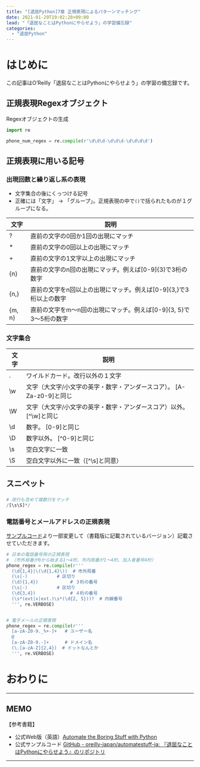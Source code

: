 ```yaml
---
title: "[退屈Python]7章 正規表現によるパターンマッチング"
date: 2021-01-29T19:02:28+09:00
lead: "「退屈なことはPythonにやらせよう」の学習備忘録"
categories:
  - "退屈Python"
---
```


# はじめに
この記事はO’Reilly「退屈なことはPythonにやらせよう」の学習の備忘録です。

## 正規表現Regexオブジェクト
Regexオブジェクトの生成

```python
import re

phone_num_regex = re.compile(r'\d\d\d-\d\d\d-\d\d\d\d')
```


## 正規表現に用いる記号

### 出現回数と繰り返し系の表現
- 文字集合の後にくっつける記号
- 正確には「文字」 -> 「グループ」。正規表現の中で`()`で括られたものが１グループになる。

|  文字  |  説明  |
| ---- | ---- |
|  ?  |  直前の文字の0回か1回の出現にマッチ |
|  *  |  直前の文字の0回以上の出現にマッチ  |
|  +  |  直前の文字の1文字以上の出現にマッチ  |
|  {n}  |  直前の文字のn回の出現にマッチ。例えば[0-9]{3}で3桁の数字 |
|  {n,}  |  直前の文字をn回以上の出現にマッチ。例えば[0-9]{3,}で3桁以上の数字 |
|  {m, n}  |  直前の文字をm〜n回の出現にマッチ。例えば[0-9]{3, 5}で3〜5桁の数字 |

### 文字集合
|  文字  |  説明  |
| ---- | ---- |
|  .  |  ワイルドカード。改行以外の１文字  |
|  \w  |  文字（大文字/小文字の英字・数字・アンダースコア）。 [A-Za-z0-9]と同じ  |
|  \W  |  文字（大文字/小文字の英字・数字・アンダースコア）以外。 [^\w]と同じ  |
|  \d  |  数字。 [0-9]と同じ  |
|  \D  |  数字以外。 [^0-9]と同じ  |
|  \s  |  空白文字に一致  |
|  \S  |  空白文字以外に一致（[^\s]と同意）  |




## スニペット
### 
```python
# 改行も含めて複数行をマッチ
/[\s\S]*/
```


### 電話番号とメールアドレスの正規表現
[サンプルコード](https://github.com/oreilly-japan/automatestuff-ja/blob/master/ch07/phoneAndEmail.py)より一部変更して（書籍版に記載されているバージョン）記載させていただきます。

```python
# 日本の電話番号用の正規表現
# （市外局番が0から始まる1〜4桁、市内局番が1〜4桁、加入者番号4桁）
phone_regex = re.compile(r'''
  (\d{1,4}|\(\d{1,4}\))  # 市外局番
  (\s|-)           # 区切り
  (\d){1,4})            # ３桁の番号
  (\s|-)           # 区切り
  (\d{3,4})             # ４桁の番号
  (\s*(ext|x|ext.)\s*(\d{2, 5}))?  # 内線番号
  ''', re.VERBOSE)


# 電子メールの正規表現
phone_regex = re.compile(r'''
  [a-zA-Z0-9._%+-]+   # ユーザー名
  @
  [a-zA-Z0-9.-]+      # ドメイン名
  (\.[a-zA-Z]{2,4})  # ドットなんとか
  ''', re.VERBOSE)
```

# おわりに


---
## MEMO
【参考書籍】
- 公式Web版（英語）[Automate the Boring Stuff with Python](https://automatetheboringstuff.com/)
- 公式サンプルコード [GitHub - oreilly-japan/automatestuff-ja: 『退屈なことはPythonにやらせよう』のリポジトリ](https://github.com/oreilly-japan/automatestuff-ja)
---